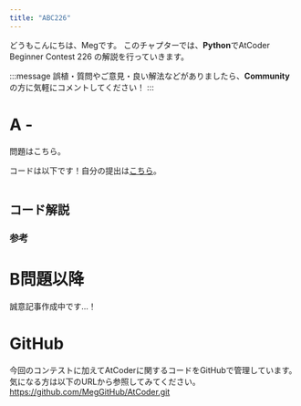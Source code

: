```yaml
---
title: "ABC226"
---
```


どうもこんにちは、Megです。
このチャプターでは、**Python**でAtCoder Beginner Contest 226 の解説を行っていきます。

:::message
誤植・質問やご意見・良い解法などがありましたら、**Community**の方に気軽にコメントしてください！
:::

# A -
問題はこちら。


コードは以下です！自分の提出は[こちら]()。

```python: A.py

```


## コード解説



### 参考



# B問題以降
誠意記事作成中です…！



# GitHub
今回のコンテストに加えてAtCoderに関するコードをGitHubで管理しています。
気になる方は以下のURLから参照してみてください。
https://github.com/MegGitHub/AtCoder.git